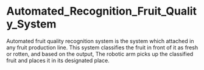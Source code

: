 # Automated_Recognition_Fruit_Quality_System

Automated fruit quality recognition system is the system which attached in any fruit production line. 
This system classifies the fruit in front of it as fresh or rotten, and based on the output,
The robotic arm picks up the classified fruit and places it in its designated place.
